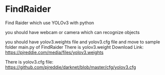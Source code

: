 # FindRaider
Find Raider which use YOLOv3 with python

you should have webcam or camera which can recognize objects

you should have yolov3.weights file and yolov3.cfg file and move to sample folder main.py of FindRaider
There is yolov3.weight Download Link:
https://pjreddie.com/media/files/yolov3.weights

There is yolov3.cfg file:
https://github.com/pjreddie/darknet/blob/master/cfg/yolov3.cfg

